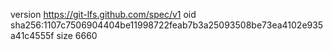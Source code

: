version https://git-lfs.github.com/spec/v1
oid sha256:1107c7506904404be11998722feab7b3a25093508be73ea4102e935a41c4555f
size 6660
